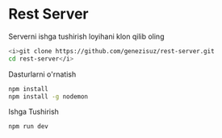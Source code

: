 # Rest Server
Serverni ishga tushirish
loyihani klon qilib oling
```bash
<i>git clone https://github.com/genezisuz/rest-server.git
cd rest-server</i>
```
Dasturlarni o'rnatish
```bash
npm install
npm install -g nodemon
```
Ishga Tushirish
```bash
npm run dev
```
